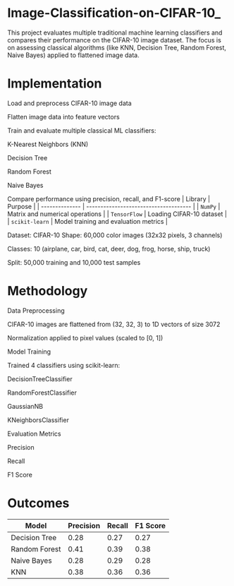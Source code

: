 # Image-Classification-on-CIFAR-10_
This project evaluates multiple traditional machine learning classifiers and compares their performance on the CIFAR-10 image dataset. The focus is on assessing classical algorithms (like KNN, Decision Tree, Random Forest, Naive Bayes) applied to flattened image data.
# Implementation 
Load and preprocess CIFAR-10 image data

Flatten image data into feature vectors

Train and evaluate multiple classical ML classifiers:

K-Nearest Neighbors (KNN)

Decision Tree

Random Forest

Naive Bayes

Compare performance using precision, recall, and F1-score
| Library        | Purpose                               |
| -------------- | ------------------------------------- |
| `NumPy`        | Matrix and numerical operations       |
| `TensorFlow`   | Loading CIFAR-10 dataset              |
| `scikit-learn` | Model training and evaluation metrics |

Dataset: CIFAR-10
Shape: 60,000 color images (32x32 pixels, 3 channels)

Classes: 10 (airplane, car, bird, cat, deer, dog, frog, horse, ship, truck)

Split: 50,000 training and 10,000 test samples

# Methodology
Data Preprocessing

CIFAR-10 images are flattened from (32, 32, 3) to 1D vectors of size 3072

Normalization applied to pixel values (scaled to [0, 1])

Model Training

Trained 4 classifiers using scikit-learn:

DecisionTreeClassifier

RandomForestClassifier

GaussianNB

KNeighborsClassifier

Evaluation Metrics

Precision

Recall

F1 Score
# Outcomes 
| Model         | Precision | Recall | F1 Score |
| ------------- | --------- | ------ | -------- |
| Decision Tree | 0.28      | 0.27   | 0.27     |
| Random Forest | 0.41      | 0.39   | 0.38     |
| Naive Bayes   | 0.28      | 0.29   | 0.28     |
| KNN           | 0.38      | 0.36   | 0.36     |


